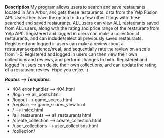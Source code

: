 **Description**
My program allows users to search and save restaurants located in Ann Arbor, and gets these restaurants' data from the Yelp Fusion API. Users then have the option to do a few other things with these searched and saved restaurants. ALL users can view ALL restaurants saved from ALL users, along with the rating and price range of the restaurant(from Yelp API). Registered and logged in users can make a collection of restaurants, and can include/select all previously saved restaurants. Registered and logged in users can make a review about a restaurant/experience/meal, and sequentially rate the review on a scale from 1-5. Registered and logged in users can then view their own collections and reviews, and perform changes to both. Registered and logged in users can delete their own collections, and can update the rating of a restaurant review. Hope you enjoy. :)

**_Routes --> Templates_**
- 404 error handler --> 404.html
- /login --> all_posts.html
- /logout --> game_scores.html
- /register --> game_scores_view.html
- / --> index.html
- /all_restaurants --> all_restaurants.html
- /create_collection --> create_collection.html
- /user_collections --> user_collections.html
- /collection/<title> --> select_collection.html
- /delete/<id> --> user_collections.html
- /create_review --> create_review.html
- /user_reviews --> user_reviews.html
- /review/<id> --> review_list.html
- /update_review/<id> --> update_review.html

**Checklist**
- [X] Ensure that your SI364final.py file has all the setup (app.config values, import statements, code to run the app if that file is run, etc) necessary to run the Flask application, and the application runs correctly on http://localhost:5000 (and the other routes you set up). Your main file must be called SI364final.py, but of course you may include other files if you need**. 

- [X]  A user should be able to load http://localhost:5000 and see the first page they ought to see on the application. 

- [X]  Include navigation in base.html with links (using a href tags) that lead to every other page in the application that a user should be able to click on. (e.g. in the lecture examples from the Feb 9 lecture, like this ) 

- [X]  Ensure that all templates in the application inherit (using template inheritance, with extends) from base.html and include at least one additional block. 

- [X]  Must use user authentication (which should be based on the code you were provided to do this e.g. in HW4). 

- [X]  Must have data associated with a user and at least 2 routes besides logout that can only be seen by logged-in users. 

- [X]  At least 3 model classes besides the User class. 

- [X]  At least one one:many relationship that works properly built between 2 models. 

- [X]  At least one many:many relationship that works properly built between 2 models. 

- [X]  Successfully save data to each table. 

- [X]  Successfully query data from each of your models (so query at least one column, or all data, from every database table you have a model for) and use it to effect in the application (e.g. won't count if you make a query that has no effect on what you see, what is saved, or anything that happens in the app). 

- [X]  At least one query of data using an .all() method and send the results of that query to a template. 

- [X]  At least one query of data using a .filter_by(... and show the results of that query directly (e.g. by sending the results to a template) or indirectly (e.g. using the results of the query to make a request to an API or save other data to a table). 

- [X]  At least one helper function that is not a get_or_create function should be defined and invoked in the application. 

- [X]  At least two get_or_create functions should be defined and invoked in the application (such that information can be saved without being duplicated / encountering errors). 

- [X]  At least one error handler for a 404 error and a corresponding template. 

- [X]  Include at least 4 template .html files in addition to the error handling template files.

    - [X]  At least one Jinja template for loop and at least two Jinja template conditionals should occur amongst the templates.

- [X]  At least one request to a REST API that is based on data submitted in a WTForm OR data accessed in another way online (e.g. scraping with BeautifulSoup that does accord with other involved sites' Terms of Service, etc).

    - [X]  Your application should use data from a REST API or other source such that the application processes the data in some way and saves some information that came from the source to the database (in some way).

- [X]  At least one WTForm that sends data with a GET request to a new page. 

- [X]  At least one WTForm that sends data with a POST request to the same page. (NOT counting the login or registration forms provided for you in class.) 

- [X]  At least one WTForm that sends data with a POST request to a new page. (NOT counting the login or registration forms provided for you in class.) 

- [X]  At least two custom validators for a field in a WTForm, NOT counting the custom validators included in the log in/auth code. 

- [X]  Include at least one way to update items saved in the database in the application (like in HW5). 

- [X]  Include at least one way to delete items saved in the database in the application (also like in HW5). 

- [X]  Include at least one use of redirect. 

- [X]  Include at least two uses of url_for. (HINT: Likely you'll need to use this several times, really.) 

- [X]  Have at least 5 view functions that are not included with the code we have provided. (But you may have more!) 

Routes: /index, /make_review, /user_reviews, /rate-or-favorite, /user_favorites
